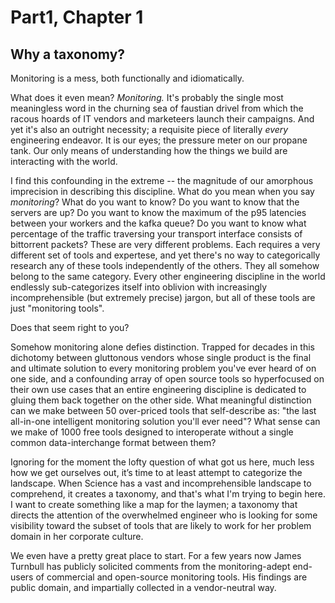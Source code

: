 # Part1, Chapter 1
## Why a taxonomy?

Monitoring is a mess, both functionally and idiomatically.

What does it even mean? *Monitoring.* It's probably the single most meaningless
word in the churning sea of faustian drivel from which the racous hoards of IT
vendors and marketeers launch their campaigns. And yet it's also an outright
necessity; a requisite piece of literally *every* engineering endeavor. It is
our eyes; the pressure meter on our propane tank. Our only means of
understanding how the things we build are interacting with the world.

I find this confounding in the extreme -- the magnitude of our amorphous
imprecision in describing this discipline. What do you mean when you say
*monitoring*? What do you want to know? Do you want to know that the servers
are up? Do you want to know the maximum of the p95 latencies between your
workers and the kafka queue? Do you want to know what percentage of the traffic
traversing your transport interface consists of bittorrent packets? These are
very different problems. Each requires a very different set of tools and
expertese, and yet there's no way to categorically research any of these tools
independently of the others. They all somehow belong to the same category.
Every other engineering discipline in the world endlessly sub-categorizes
itself into oblivion with increasingly incomprehensible (but extremely precise)
jargon, but all of these tools are just "monitoring tools". 

Does that seem right to you?

Somehow monitoring alone defies distinction. Trapped for decades in this
dichotomy between gluttonous vendors whose single product is the final and
ultimate solution to every monitoring problem you've ever heard of on one side,
and a confounding array of open source tools so hyperfocused on their own use
cases that an entire engineering discipline is dedicated to gluing them back
together on the other side. What meaningful distinction can we make between 50
over-priced tools that self-describe as: "the last all-in-one intelligent
monitoring solution you'll ever need"? What sense can we make of 1000 free
tools designed to interoperate without a single common data-interchange format
between them?  

Ignoring for the moment the lofty question of what got us here, much less how
we get ourselves out, it’s time to at least attempt to categorize the
landscape. When Science has a vast and incomprehensible landscape to
comprehend, it creates a taxonomy, and that's what I'm trying to begin here. I
want to create something like a map for the laymen; a taxonomy that directs the
attention of the overwhelmed engineer who is looking for some visibility toward
the subset of tools that are likely to work for her problem domain in her
corporate culture.

We even have a pretty great place to start. For a few years now James Turnbull
has publicly solicited comments from the monitoring-adept end-users of
commercial and open-source monitoring tools. His findings are public domain,
and impartially collected in a vendor-neutral way. 
